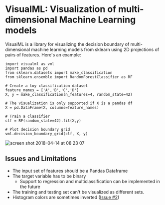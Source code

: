 # VisualML: Visualization of multi-dimensional Machine Learning models

VisualML is a library for visualizing the decision boundary of multi-dimensional machine learning models from sklearn using 2D projections of pairs of features. Here's an example:

```
import visualml as vml
import pandas as pd
from sklearn.datasets import make_classification
from sklearn.ensemble import RandomForestClassifier as RF

# Create a toy classification dataset
feature_names = ['A','B','C','D']
X, y = make_classification(n_features=4, random_state=42)

# The visualization is only supported if X is a pandas df
X = pd.DataFrame(X, columns=feature_names)

# Train a classifier
clf = RF(random_state=42).fit(X,y) 

# Plot decision boundary grid
vml.decision_boundary_grid(clf, X, y)
```

![screen shot 2018-04-14 at 08 23 07](https://user-images.githubusercontent.com/5733246/38765430-f2599e5e-3fc9-11e8-9b26-8f783d35fece.png)

## Issues and Limitations

- The input set of features should be a Pandas Dataframe
- The target variable has to be binary
    - Support to regression and multiclassification can be implemented in the future
- The training and testing set can't be visualized as different sets.
- Histogram colors are sometimes inverted ([Issue #2](https://github.com/WittmannF/visual-ml/issues/2))
